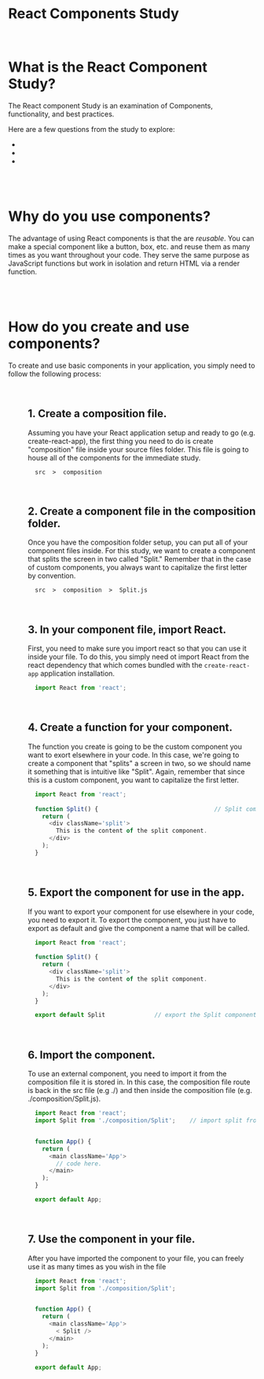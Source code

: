 # React Components Study

<br>

# What is the React Component Study?
The React component Study is an examination of Components, functionality, and best practices.

Here are a few questions from the study to explore:

* [](#)
* [](#)
* [](#)

<br>
<br>

# Why do you use components?
The advantage of using React components is that the are *reusable*. You can make a special component like a button, box, etc. and reuse them as many times as you want throughout your code. They serve the same purpose as JavaScript functions but work in isolation and return HTML via a render function.

<dl>
<dd>

</dd>
</dl>

<br>
<br>

# How do you create and use components?
To create and use basic components in your application, you simply need to follow the following process:

<br>

<dl>
<dd>

## 1. Create a composition file.
Assuming you have your React application setup and ready to go (e.g. create-react-app), the first thing you need to do is create "composition" file inside your source files folder. This file is going to house all of the components for the immediate study.
```
  src  >  composition  
```

<br>

## 2. Create a component file in the composition folder.
Once you have the composition folder setup, you can put all of your component files inside. For this study, we want to create a component that splits the screen in two called "Split." Remember that in the case of custom components, you always want to capitalize the first letter by convention.
```
  src  >  composition  >  Split.js
```

<br>

## 3. In your component file, import React.
First, you need to make sure you import react so that you can use it inside your file. To do this, you simply need ot import React from the react dependency that which comes bundled with the ```create-react-app``` application installation.
```JavaScript
  import React from 'react';
```

<br>

## 4. Create a function for your component.
The function you create is going to be the custom component you want to exort elsewhere in your code.  In this case, we're going to create a component that "splits" a screen in two, so we should name it something that is intuitive like "Split". Again, remember that since this is a custom component, you want to capitalize the first letter.
```JavaScript
  import React from 'react';
  
  function Split() {                                 // Split component.
    return (
      <div className='split'>
        This is the content of the split component.
      </div>
    );
  }
```

<br>

## 5. Export the component for use in the app.
If you want to export your component for use elsewhere in your code, you need to export it. To export the component, you just have to export as default and give the component a name that will be called.
```JavaScript
  import React from 'react';
  
  function Split() {
    return (
      <div className='split'>
        This is the content of the split component.
      </div>
    );
  }

  export default Split              // export the Split component elsewhere in the code.
```

<br>

## 6. Import the component.
To use an external component, you need to import it from the composition file it is stored in. In this case, the composition file route is back in the src file (e.g ./) and then inside the composition file (e.g. ./composition/Split.js).
```JavaScript
  import React from 'react';
  import Split from './composition/Split';    // import split from the composition file.


  function App() {
    return (
      <main className='App'>
        // code here.
      </main>
    );
  }

  export default App;
```

<br>

## 7. Use the component in your file.
After you have imported the component to your file, you can freely use it as many times as you wish in the file
```JavaScript
  import React from 'react';
  import Split from './composition/Split';    


  function App() {
    return (
      <main className='App'>
        < Split />
      </main>
    );
  }

  export default App;
```






</dd>
</dl>

